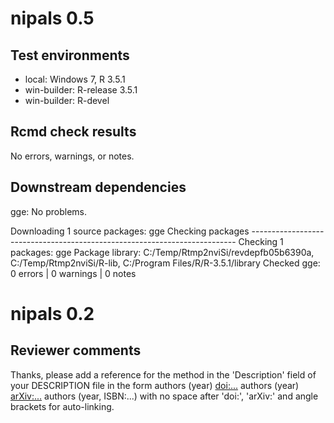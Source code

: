 
# nipals 0.5

## Test environments

* local: Windows 7, R 3.5.1
* win-builder: R-release 3.5.1
* win-builder: R-devel

## Rcmd check results

No errors, warnings, or notes.
  
## Downstream dependencies

gge: No problems.

Downloading 1 source packages: gge
Checking packages --------------------------------------------------------------------------
Checking 1 packages: gge
Package library: C:/Temp/Rtmp2nviSi/revdepfb05b6390a, C:/Temp/Rtmp2nviSi/R-lib, C:/Program Files/R/R-3.5.1/library
Checked gge: 0 errors | 0 warnings | 0 notes

# nipals 0.2

## Reviewer comments

Thanks, please add a reference for the method in the 'Description' field of your DESCRIPTION file in the form
authors (year) <doi:...>
authors (year) <arXiv:...>
authors (year, ISBN:...)
with no space after 'doi:', 'arXiv:' and angle brackets for auto-linking.
